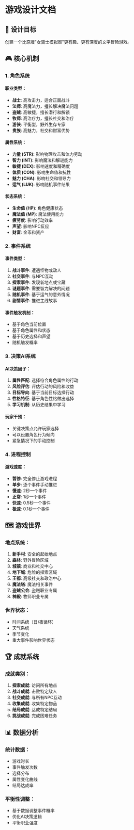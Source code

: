 # 游戏设计文档

## 🎯 设计目标

创建一个比原版"女骑士模拟器"更有趣、更有深度的文字冒险游戏。

## 🎮 核心机制

### 1. 角色系统

#### 职业类型：
- **战士**: 高攻击力，适合正面战斗
- **法师**: 高魔法力，擅长解决魔法问题
- **盗贼**: 高敏捷，擅长潜行和解锁
- **牧师**: 高治疗力，擅长社交和治疗
- **游侠**: 平衡型，野外生存专家
- **贵族**: 高魅力，社交和财富优势

#### 属性系统：
- **力量 (STR)**: 影响物理攻击和体力劳动
- **智力 (INT)**: 影响魔法和解谜能力
- **敏捷 (DEX)**: 影响速度和精确度
- **体质 (CON)**: 影响生命值和抗性
- **魅力 (CHA)**: 影响社交和领导力
- **运气 (LUK)**: 影响随机事件结果

#### 状态系统：
- **生命值 (HP)**: 角色健康状态
- **魔法值 (MP)**: 魔法使用能力
- **疲劳度**: 影响行动效率
- **声望**: 影响NPC反应
- **财富**: 金币和资产

### 2. 事件系统

#### 事件类型：
1. **战斗事件**: 遭遇怪物或敌人
2. **社交事件**: 与NPC互动
3. **探索事件**: 发现新地点或宝藏
4. **谜题事件**: 需要智力解决的问题
5. **随机事件**: 基于运气的意外情况
6. **剧情事件**: 推进主线故事

#### 事件触发机制：
- 基于角色当前位置
- 基于角色属性和状态
- 基于历史选择和声望
- 随机触发概率

### 3. 决策AI系统

#### AI决策因子：
1. **属性匹配**: 选择符合角色属性的行动
2. **风险评估**: 评估行动的风险和收益
3. **目标导向**: 基于当前目标选择行动
4. **性格特征**: 基于角色性格做出选择
5. **学习机制**: 从历史结果中学习

#### 玩家干预：
- 关键决策点允许玩家选择
- 可以设置角色行为倾向
- 紧急情况下的手动控制

### 4. 进程控制

#### 游戏速度：
- **暂停**: 完全停止游戏进程
- **单步**: 逐个事件手动推进
- **慢速**: 2秒一个事件
- **正常**: 1秒一个事件
- **快速**: 0.5秒一个事件
- **极速**: 0.1秒一个事件

## 🗺 游戏世界

### 地点系统：
1. **新手村**: 安全的起始地点
2. **森林**: 野外冒险区域
3. **城镇**: 商业和社交中心
4. **地下城**: 危险的探索区域
5. **王都**: 高级社交和政治中心
6. **魔法塔**: 魔法相关事件
7. **盗贼公会**: 盗贼职业专属
8. **神殿**: 牧师职业专属

### 世界状态：
- 时间系统（日/夜循环）
- 天气系统
- 季节变化
- 重大事件影响世界状态

## 🏆 成就系统

### 成就类别：
1. **探索成就**: 访问所有地点
2. **战斗成就**: 击败特定敌人
3. **社交成就**: 与所有NPC互动
4. **收集成就**: 收集特定物品
5. **结局成就**: 达成特定结局
6. **挑战成就**: 完成困难任务

## 📊 数据分析

### 统计数据：
- 游戏时长
- 事件触发次数
- 选择分布
- 属性变化曲线
- 结局达成率

### 平衡性调整：
- 基于数据调整事件概率
- 优化AI决策逻辑
- 平衡职业强度
